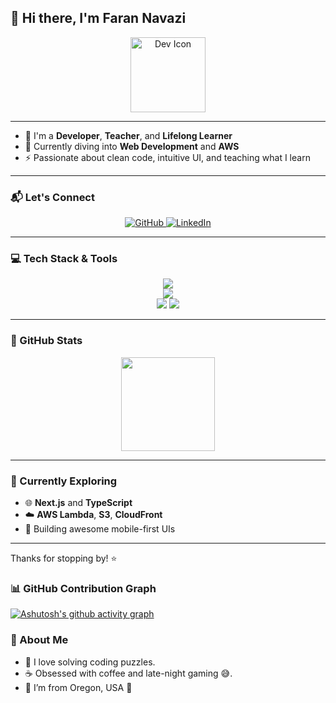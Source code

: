 ## 👋 Hi there, I'm Faran Navazi

<p align="center">
  <img width="120px" src="https://cdn.jsdelivr.net/gh/devicons/devicon/icons/devicon/devicon-original.svg" alt="Dev Icon"/>
</p>

---

- 🎯 I'm a **Developer**, **Teacher**, and **Lifelong Learner**
- 🌱 Currently diving into **Web Development** and **AWS**
- ⚡ Passionate about clean code, intuitive UI, and teaching what I learn

---

### 📬 Let's Connect

<p align="center">
  <a href="https://github.com/FaranNavazi" target="_blank">
    <img src="https://skillicons.dev/icons?i=github" alt="GitHub" />
  </a>
  <a href="https://www.linkedin.com/in/farannavazi/" target="_blank">
    <img src="https://skillicons.dev/icons?i=linkedin" alt="LinkedIn" />
  </a>
</p>

---

### 💻 Tech Stack & Tools

<p align="center">
  <img src="https://skillicons.dev/icons?i=js,react,redux,nodejs,mongodb,html,css,cpp,mysql,python" />
  <br/>
  <img src="https://skillicons.dev/icons?i=nextjs,npm,postman,sass,cloudflare,tailwind,webflow,vite" />
  <br/>
  <img src="https://skillicons.dev/icons?i=git,github,vscode,figma,firebase,aws,heroku,netlify" />
  <img src="https://skillicons.dev/icons?i=linux,windows,apple" />
</p>

---

### 🚀 GitHub Stats

<p align="center">
  <img src="https://github-readme-stats.vercel.app/api/top-langs/?username=FaranNavazi&layout=compact&theme=radical" height="150"/>
</p>

---

### 🧠 Currently Exploring
- 🌐 **Next.js** and **TypeScript**
- ☁️ **AWS Lambda**, **S3**, **CloudFront**
- 📲 Building awesome mobile-first UIs

---

Thanks for stopping by! ⭐️


### 📊 GitHub Contribution Graph

[![Ashutosh's github activity graph](https://github-readme-activity-graph.vercel.app/graph?username=FaranNavazi&theme=tokyo-night)](https://github.com/ashutosh00710/github-readme-activity-graph)

### 💬 About Me

- 🧠 I love solving coding puzzles.
- ☕ Obsessed with coffee and late-night gaming 😅.
- 🧳 I’m from Oregon, USA 🌲


